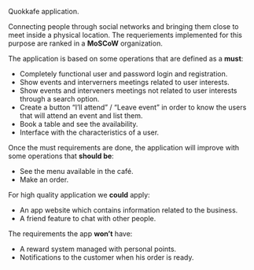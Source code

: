Quokkafe application.

Connecting people through social networks and bringing them close to meet inside a physical location.
The requeriements implemented for this purpose are ranked in a **MoSCoW** organization.

The application is based on some operations that are defined as a **must**:
  - Completely functional user and password login and registration.
  - Show events and interverners meetings related to user interests.
  - Show events and interveners meetings not related to user interests through a search option.
  - Create a button “I’ll attend” / “Leave event” in order to know the users that will attend an event and list them.
  - Book a table and see the availability.
  - Interface with the characteristics of a user.
  
Once the must requirements are done, the application will improve with some operations that **should be**:
  - See the menu available in the café.
  - Make an order.

For high quality application we **could** apply:
  - An app website which contains information related to the business.
  - A friend feature to chat with other people.

The requirements the app **won’t** have:
  - A reward system managed with personal points.
  - Notifications to the customer when his order is ready.
